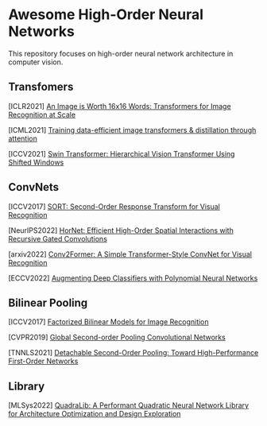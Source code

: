 # Awesome High-Order Neural Networks

This repository focuses on high-order neural network architecture in computer vision.

## Transfomers

[ICLR2021] [An Image is Worth 16x16 Words: Transformers for Image Recognition at Scale](https://arxiv.org/pdf/2010.11929.pdf)

[ICML2021] [Training data-efficient image transformers & distillation through attention](https://arxiv.org/pdf/2012.12877.pdf)

[ICCV2021] [Swin Transformer: Hierarchical Vision Transformer Using Shifted Windows](https://openaccess.thecvf.com/content/ICCV2021/papers/Liu_Swin_Transformer_Hierarchical_Vision_Transformer_Using_Shifted_Windows_ICCV_2021_paper.pdf)

## ConvNets

[ICCV2017] [SORT: Second-Order Response Transform for Visual Recognition](https://openaccess.thecvf.com/content_ICCV_2017/papers/Wang_SORT_Second-Order_Response_ICCV_2017_paper.pdf)

[NeurIPS2022] [HorNet: Efficient High-Order Spatial Interactions with Recursive Gated Convolutions](https://arxiv.org/pdf/2207.14284.pdf)

[arxiv2022] [Conv2Former: A Simple Transformer-Style ConvNet for Visual Recognition](https://arxiv.org/pdf/2211.11943.pdf)

[ECCV2022] [Augmenting Deep Classifiers with Polynomial Neural Networks](https://link.springer.com/content/pdf/10.1007/978-3-031-19806-9_40.pdf?pdf=inline%20link)

## Bilinear Pooling

[ICCV2017] [Factorized Bilinear Models for Image Recognition](https://openaccess.thecvf.com/content_ICCV_2017/papers/Li_Factorized_Bilinear_Models_ICCV_2017_paper.pdf)

[CVPR2019] [Global Second-order Pooling Convolutional Networks](https://openaccess.thecvf.com/content_CVPR_2019/papers/Gao_Global_Second-Order_Pooling_Convolutional_Networks_CVPR_2019_paper.pdf)

[TNNLS2021] [Detachable Second-Order Pooling: Toward High-Performance First-Order Networks](https://ieeexplore.ieee.org/abstract/document/9343714?casa_token=lUbtc3DOS5UAAAAA:ei-dpTN3-wtwNp0zj2LF2dOepPmX7r0MnKfN8mZVejWSES-5Hw1aZIBHRnhnpPO2NP70d_eBwA)


## Library

[MLSys2022] [QuadraLib: A Performant Quadratic Neural Network Library for Architecture Optimization and Design Exploration](https://proceedings.mlsys.org/paper/2022/file/a5bfc9e07964f8dddeb95fc584cd965d-Paper.pdf)
